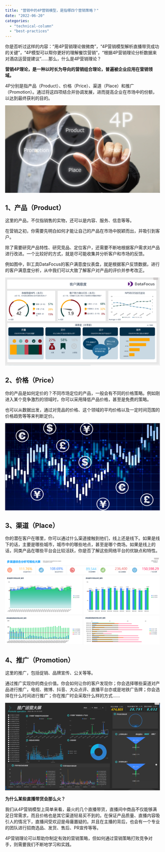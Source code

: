 ```yaml
---
title: "营销中的4P营销模型，是指哪四个营销策略？"
date: "2022-06-20"
categories: 
  - "technical-column"
  - "best-practices"
---
```


你是否听过这样的内容：“用4P营销理论做微商”，“4P营销模型解析直播带货成功的关键”，“4P模型可以帮你更好的理解餐饮营销”，“根据4P营销理论分析数据来对酒店运营提建议”......那么，什么是4P营销理论？

**营销4P理论，是一种以时长为导向的营销组合理论，普遍被企业应用在营销领域。**

4P分别是指产品（Product）、价格（Price）、渠道（Place）和推广（Promotion）。通过将这四项结合并协调发展，进而提高企业在市场中的份额，以达到最终获利的目的。

![4007523_m.jpg](images/1655705776-4007523_m-jpg.jpeg)

## 1、产品（Product）

这里的产品，不仅指销售的实物，还可以是内容、服务、信息等等。

在营销之初，你需要先明白如何才能让自己的产品在市场中脱颖而出，并吸引到客户。

除了需要研究产品特性、研究竞品、定位客户，还需要不断地根据客户需求对产品进行改进。一个比较好的方式，就是尽可能收集并分析客户和市场的反馈。

例如图中，BI工具DataFocus的客户满意度仪表盘，就是根据客户反馈数据，进行的客户满意度分析，从中我们可以大致了解客户对产品的评价并参考改正。

![客户满意度.png](images/1655705779-png.png)

## 2、价格（Price）

你的产品是如何定价的？不同市场定位的产品，一般会有不同的价格策略。例如刚进入某个竞争激烈的领域时，你可以采用降低产品价格，甚至是免费的策略。

也可以从数据出发，通过对竞品的价格、这个领域的平均价格以及一定时间范围的价格趋势等等来判断定价。

![New file.png](images/1655705791-new-file-png.png)

## 3、渠道（Place）

你的潜在客户在哪里，你可以通过什么渠道接触到他们，线上还是线下。如果是线下的话，主要是哪些城市，城市中的哪些地点，甚至是哪个商场。如果是线上的话，同类产品在哪些平台会比较活跃，你是否了解这些网络平台的优缺点和特性。

![多渠道综合分析可视化大屏.png](images/1655705840-png.png)

## 4、推广（Promotion）

这里的推广，包括促销、品牌宣传、公关等等。

通过推广实现你的商业价值。你会如何让你的客户发现你；你会选择哪些渠道对产品进行推广，电视、微博、抖音、大众点评、直播平台亦或是地铁广告牌；你会选择在什么时间进行推广；你在推广时会采取什么样的方式......

![电商推广运营大屏.png](images/1655705851-png.png)

**为什么某些直播带货会那么火？**

我们从4P营销模型上简单来看，最火的几个直播带货，直播间中商品不仅能够满足日常需求，而且价格也是其它渠道轻易买不到的。在保证产品质量、直播内容吸引人的情况下，直播间受欢迎是毋庸置疑的。并且在主播的背后，也会有一个专业的团队进行招商选品、发货、售后、PR宣传等等。

4P营销理论可以帮助你制定有效的营销策略，但如何通过营销策略打败竞争对手，则需要我们不断地学习和实践。
